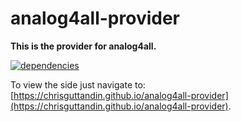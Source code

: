 # analog4all-provider

**This is the provider for analog4all.**

[![dependencies](https://img.shields.io/david/chrisguttandin/analog4all-provider.svg?style=flat-square)](https://github.com/chrisguttandin/analog4all-provider/network/dependencies)

To view the side just navigate to: [https://chrisguttandin.github.io/analog4all-provider](https://chrisguttandin.github.io/analog4all-provider).
